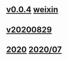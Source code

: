 ## [v0.0.4](https://github.com/littleflute/vlog1/edit/master/README.md) [weixin](https://littleflute.github.io/weixin/)
## [v20200829](https://littleflute.github.io/v20200829/)
## [2020]([2020]) [2020/07](07)
